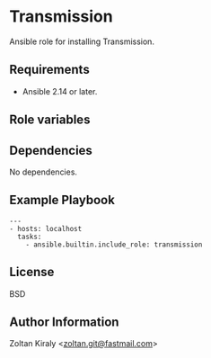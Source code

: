 Transmission
============

Ansible role for installing Transmission.

Requirements
------------

- Ansible 2.14 or later.

Role variables
--------------

Dependencies
------------

No dependencies.

Example Playbook
----------------

```
---
- hosts: localhost
  tasks:
    - ansible.builtin.include_role: transmission
```

License
-------

BSD

Author Information
------------------

Zoltan Kiraly &lt;zoltan.git@fastmail.com&gt;